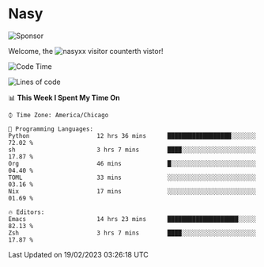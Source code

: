 # Nasy

<!--
<p align="center">
<img height="200" src="https://github-readme-stats.vercel.app/api?username=nasyxx&count_private=true&show_icons=true&theme=dracula&include_all_commits=true"/>
<img height="200" src="https://github-readme-stats.vercel.app/api/top-langs/?username=nasyxx&theme=dracula&hide=html,jupyter+notebook&count_private=true&show_icons=true"/>
</p>

  
----------------
-->

![Sponsor](https://img.shields.io/static/v1.svg?label=Sponsor&message=%E2%9D%A4&logo=GitHub&style=flat&color=pink)
 
Welcome, the ![nasyxx visitor counter](https://count.getloli.com/get/@nasyxx?theme=rule34)th vistor!
 
<!--START_SECTION:waka-->
![Code Time](http://img.shields.io/badge/Code%20Time-3%2C167%20hrs%2023%20mins-blue)

![Lines of code](https://img.shields.io/badge/From%20Hello%20World%20I%27ve%20Written-6%20Million%20lines%20of%20code-blue)

📊 **This Week I Spent My Time On** 

```text
⌚︎ Time Zone: America/Chicago

💬 Programming Languages: 
Python                   12 hrs 36 mins      ██████████████████░░░░░░░   72.02 % 
sh                       3 hrs 7 mins        ████░░░░░░░░░░░░░░░░░░░░░   17.87 % 
Org                      46 mins             █░░░░░░░░░░░░░░░░░░░░░░░░   04.40 % 
TOML                     33 mins             ░░░░░░░░░░░░░░░░░░░░░░░░░   03.16 % 
Nix                      17 mins             ░░░░░░░░░░░░░░░░░░░░░░░░░   01.69 % 

🔥 Editors: 
Emacs                    14 hrs 23 mins      ████████████████████░░░░░   82.13 % 
Zsh                      3 hrs 7 mins        ████░░░░░░░░░░░░░░░░░░░░░   17.87 % 

```


 Last Updated on 19/02/2023 03:26:18 UTC
<!--END_SECTION:waka-->

<!-- ![visitors](https://visitor-badge.laobi.icu/badge?page_id=nasyxx.nasyxx) -->
